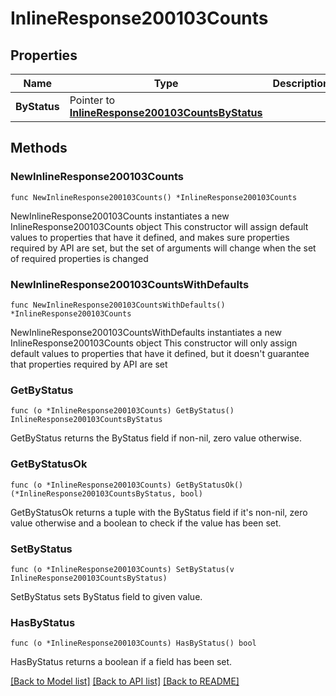# InlineResponse200103Counts

## Properties

Name | Type | Description | Notes
------------ | ------------- | ------------- | -------------
**ByStatus** | Pointer to [**InlineResponse200103CountsByStatus**](InlineResponse200103CountsByStatus.md) |  | [optional] 

## Methods

### NewInlineResponse200103Counts

`func NewInlineResponse200103Counts() *InlineResponse200103Counts`

NewInlineResponse200103Counts instantiates a new InlineResponse200103Counts object
This constructor will assign default values to properties that have it defined,
and makes sure properties required by API are set, but the set of arguments
will change when the set of required properties is changed

### NewInlineResponse200103CountsWithDefaults

`func NewInlineResponse200103CountsWithDefaults() *InlineResponse200103Counts`

NewInlineResponse200103CountsWithDefaults instantiates a new InlineResponse200103Counts object
This constructor will only assign default values to properties that have it defined,
but it doesn't guarantee that properties required by API are set

### GetByStatus

`func (o *InlineResponse200103Counts) GetByStatus() InlineResponse200103CountsByStatus`

GetByStatus returns the ByStatus field if non-nil, zero value otherwise.

### GetByStatusOk

`func (o *InlineResponse200103Counts) GetByStatusOk() (*InlineResponse200103CountsByStatus, bool)`

GetByStatusOk returns a tuple with the ByStatus field if it's non-nil, zero value otherwise
and a boolean to check if the value has been set.

### SetByStatus

`func (o *InlineResponse200103Counts) SetByStatus(v InlineResponse200103CountsByStatus)`

SetByStatus sets ByStatus field to given value.

### HasByStatus

`func (o *InlineResponse200103Counts) HasByStatus() bool`

HasByStatus returns a boolean if a field has been set.


[[Back to Model list]](../README.md#documentation-for-models) [[Back to API list]](../README.md#documentation-for-api-endpoints) [[Back to README]](../README.md)


